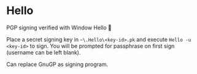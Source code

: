 # Hello

PGP signing verified with Window Hello 👀

Place a secret signing key in `~\.Hello\<key-id>.pk` and execute
`Hello -u <key-id>` to sign. You will be prompted for passphrase on first sign
(username can be left blank).

Can replace GnuGP as signing program.
